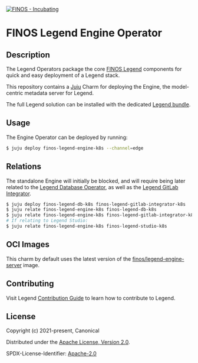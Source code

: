 [![FINOS - Incubating](https://cdn.jsdelivr.net/gh/finos/contrib-toolbox@master/images/badge-incubating.svg)](https://finosfoundation.atlassian.net/wiki/display/FINOS/Incubating)

# FINOS Legend Engine Operator

## Description

The Legend Operators package the core [FINOS Legend](https://legend.finos.org)
components for quick and easy deployment of a Legend stack.

This repository contains a [Juju](https://juju.is/) Charm for
deploying the Engine, the model-centric metadata server for Legend.

The full Legend solution can be installed with the dedicated
[Legend bundle](https://charmhub.io/finos-legend-bundle).


## Usage

The Engine Operator can be deployed by running:

```sh
$ juju deploy finos-legend-engine-k8s --channel=edge
```


## Relations

The standalone Engine will initially be blocked, and will require being later
related to the [Legend Database Operator](https://github.com/canonical/finos-legend-db-operator),
as well as the [Legend GitLab Integrator](https://github.com/canonical/finos-legend-gitlab-integrator).

```sh
$ juju deploy finos-legend-db-k8s finos-legend-gitlab-integrator-k8s
$ juju relate finos-legend-engine-k8s finos-legend-db-k8s
$ juju relate finos-legend-engine-k8s finos-legend-gitlab-integrator-k8s
# If relating to Legend Studio:
$ juju relate finos-legend-engine-k8s finos-legend-studio-k8s
```

## OCI Images

This charm by default uses the latest version of the
[finos/legend-engine-server](https://hub.docker.com/r/finos/legend-engine-server) image.

## Contributing

Visit Legend [Contribution Guide](https://github.com/finos/legend/blob/master/CONTRIBUTING.md) to learn how to contribute to Legend.

## License

Copyright (c) 2021-present, Canonical

Distributed under the [Apache License, Version 2.0](http://www.apache.org/licenses/LICENSE-2.0).

SPDX-License-Identifier: [Apache-2.0](https://spdx.org/licenses/Apache-2.0)
